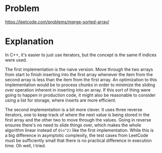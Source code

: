 # Problem

https://leetcode.com/problems/merge-sorted-array/

# Explanation

In C++, it's easier to just use iterators, but the concept is the same if indices were used.

The first implementation is the naive version. Move through the two arrays from start to finish inserting into the first array whenever the item from the second array is less than the item from the first array. An optimization to this implementation would be to process chunks in order to minimize the sliding over operation inherent in inserting into an array. If this sort of thing were going to happen in production code, it might also be reasonable to consider using a list for storage, where inserts are more efficient.

The second implementation is a bit more clever. It uses three reverse iterators, one to keep track of where the next value is being stored in the first array and the other two to move through the values. Going in reverse ensures there's no need to slide things over, which makes the whole algorithm linear instead of `O(n^2)` like the first implementation. While this is a big difference in asymptotic complexity, the test cases from LeetCode must be sufficiently small that there is no practical difference in execution time. Oh well, I tried.

